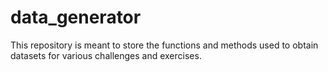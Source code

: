 # data_generator

This repository is meant to store the functions and methods used to obtain datasets for various challenges and exercises.